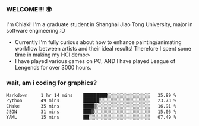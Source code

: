 ### WELCOME!!! 🌍

I'm Chiaki! I'm a graduate student in Shanghai Jiao Tong University, major in software engineering.:D

-  Currently I'm fully curious about how to enhance painting/animating workflow between artists and their ideal results! Therefore I spent some time in making my HCI demo:>
-  I have played various games on PC, AND I have played League of Lengends for over 3000 hours.


### wait, am i coding for graphics?
<!--START_SECTION:waka-->

```txt
Markdown     1 hr 14 mins    █████████░░░░░░░░░░░░░░░░   35.89 %
Python       49 mins         ██████░░░░░░░░░░░░░░░░░░░   23.73 %
CMake        35 mins         ████▒░░░░░░░░░░░░░░░░░░░░   16.91 %
JSON         31 mins         ███▓░░░░░░░░░░░░░░░░░░░░░   15.06 %
YAML         15 mins         ██░░░░░░░░░░░░░░░░░░░░░░░   07.49 %
```

<!--END_SECTION:waka-->

<!--
**Chiaki-meow/Chiaki-meow** is a ✨ _special_ ✨ repository because its `README.md` (this file) appears on your GitHub profile.

Here are some ideas to get you started:

- 🔭 I’m currently working on ...
- 🌱 I’m currently learning ...
- 👯 I’m looking to collaborate on ...
- 🤔 I’m looking for help with ...
- 💬 Ask me about ...
- 📫 How to reach me: ...
- 😄 Pronouns: ...
- ⚡ Fun fact: ...
-->
